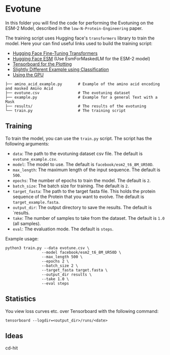 

# Evotune

In this folder you will find the code for performing the Evotuning on the ESM-2 Model, described in the `low-N-Protein-Engineering` paper.

The training script uses Hugging face's `transformers` library to train the model. Here your can find useful links used to build the training script:

- [Hugging Face Fine-Tuning Transformers](https://huggingface.co/docs/transformers/training)
- [Hugging Face ESM](https://huggingface.co/docs/transformers/model_doc/esm#transformers.EsmForMaskedLM) (Use EsmForMaskedLM for the ESM-2 model)
- [Tensorboard for the Plotting](https://huggingface.co/docs/hub/tensorboard)
- [Slightly Different Example using Classification](https://aws.amazon.com/blogs/machine-learning/efficiently-fine-tune-the-esm-2-protein-language-model-with-amazon-sagemaker/)
- [Using the GPU](https://discuss.huggingface.co/t/is-transformers-using-gpu-by-default/8500/2)


```shell
├── amino_acid_example.py       # Example of the amino acid encoding and masked Amino Acid
├── evotune.csv                 # The evotuning dataset
├── example.py                  # Example for a general Text with a Mask
├── results/                    # The results of the evotuning
└── train.py                    # The training script
```


## Training

To train the model, you can use the `train.py` script. The script has the following arguments:

- `data`: The path to the evotuning dataset csv file. The default is `evotune_example.csv`.
- `model`: The model to use. The default is `facebook/esm2_t6_8M_UR50D`.
- `max_length`: The maximum length of the input sequence. The default is `500`.
- `epochs`: The number of epochs to train the model. The default is `2`.
- `batch_size`: The batch size for training. The default is `2`.
- `target_fasta`: The path to the target fasta file. This holds the protein sequence of the Protein that you want to evolve. The default is `target_example.fasta`.
- `output_dir`: The output directory to save the results. The default is `results.
- `take`: The number of samples to take from the dataset. The default is `1.0` (all samples).
- `eval`: The evaluation mode. The default is `steps`.


Example usage:

```shell
python3 train.py --data evotune.csv \
                --model facebook/esm2_t6_8M_UR50D \
                --max_length 500 \
                --epochs 2 \
                --batch_size 2 \
                --target_fasta target.fasta \
                --output_dir results \
                --take 1.0 \
                --eval steps
```

## Statistics

You view loss curves etc. over Tensorboard with the following command:

```shell
tensorboard --logdir=<output_dir>/runs/<date>
```


## Ideas

cd-hit

